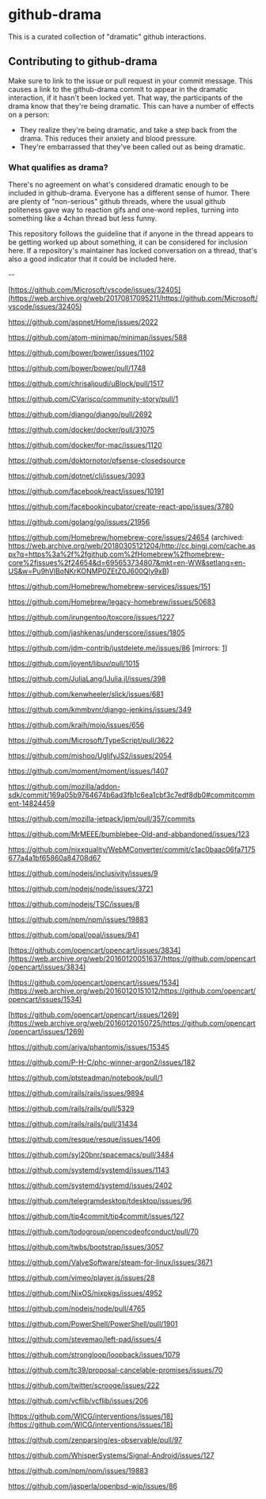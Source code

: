 # github-drama

This is a curated collection of "dramatic" github interactions.

## Contributing to github-drama

Make sure to link to the issue or pull request in your commit message. This causes
a link to the github-drama commit to appear in the dramatic interaction, if it
hasn't been locked yet. That way, the participants of the drama know that they're
being dramatic. This can have a number of effects on a person:

* They realize they're being dramatic, and take a step back from the drama. This
  reduces their anxiety and blood pressure.
* They're embarrassed that they've been called out as being dramatic.

### What qualifies as drama?
There's no agreement on what's considered dramatic enough to be included
in github-drama. Everyone has a different sense of humor. There are plenty
of "non-serious" github threads, where the usual github politeness gave
way to reaction gifs and one-word replies, turning into something like a
4chan thread but less funny.

This repository follows the guideline that if anyone in the thread appears to
be getting worked up about something, it can be considered for inclusion here.
If a repository's maintainer has locked conversation on a thread, that's also
a good indicator that it could be included here.

--

[https://github.com/Microsoft/vscode/issues/32405](https://web.archive.org/web/20170817095211/https://github.com/Microsoft/vscode/issues/32405)

https://github.com/aspnet/Home/issues/2022

https://github.com/atom-minimap/minimap/issues/588

https://github.com/bower/bower/issues/1102

https://github.com/bower/bower/pull/1748

https://github.com/chrisaljoudi/uBlock/pull/1517

https://github.com/CVarisco/community-story/pull/1

https://github.com/django/django/pull/2692

https://github.com/docker/docker/pull/31075

https://github.com/docker/for-mac/issues/1120

https://github.com/doktornotor/pfsense-closedsource

https://github.com/dotnet/cli/issues/3093

https://github.com/facebook/react/issues/10191

https://github.com/facebookincubator/create-react-app/issues/3780

https://github.com/golang/go/issues/21956

https://github.com/Homebrew/homebrew-core/issues/24654 (archived: https://web.archive.org/web/20180305121204/http://cc.bingj.com/cache.aspx?q=https%3a%2f%2fgithub.com%2fHomebrew%2fhomebrew-core%2fissues%2f24654&d=695653734807&mkt=en-WW&setlang=en-US&w=Pu9hVlBoNKrKONMP0ZEtZ0J600Qly9xB)

https://github.com/Homebrew/homebrew-services/issues/151

https://github.com/Homebrew/legacy-homebrew/issues/50683

https://github.com/irungentoo/toxcore/issues/1227

https://github.com/jashkenas/underscore/issues/1805

https://github.com/jdm-contrib/justdelete.me/issues/86 [mirrors: [1](https://archive.fo/DNf2M)]

https://github.com/joyent/libuv/pull/1015

https://github.com/JuliaLang/IJulia.jl/issues/398

https://github.com/kenwheeler/slick/issues/681

https://github.com/kmmbvnr/django-jenkins/issues/349

https://github.com/kraih/mojo/issues/656

https://github.com/Microsoft/TypeScript/pull/3622

https://github.com/mishoo/UglifyJS2/issues/2054

https://github.com/moment/moment/issues/1407

https://github.com/mozilla/addon-sdk/commit/169a05b9764674b6ad3fb1c6ea1cbf3c7edf8db0#commitcomment-14824459

https://github.com/mozilla-jetpack/jpm/pull/357/commits

https://github.com/MrMEEE/bumblebee-Old-and-abbandoned/issues/123

https://github.com/nixxquality/WebMConverter/commit/c1ac0baac06fa7175677a4a1bf65860a84708d67

https://github.com/nodejs/inclusivity/issues/9

https://github.com/nodejs/node/issues/3721

https://github.com/nodejs/TSC/issues/8

https://github.com/npm/npm/issues/19883

https://github.com/opal/opal/issues/941

[https://github.com/opencart/opencart/issues/3834](https://web.archive.org/web/20160120051637/https://github.com/opencart/opencart/issues/3834)

[https://github.com/opencart/opencart/issues/1534](https://web.archive.org/web/20160120151012/https://github.com/opencart/opencart/issues/1534)

[https://github.com/opencart/opencart/issues/1269](https://web.archive.org/web/20160120150725/https://github.com/opencart/opencart/issues/1269)

https://github.com/ariya/phantomjs/issues/15345

https://github.com/P-H-C/phc-winner-argon2/issues/182

https://github.com/ptsteadman/notebook/pull/1

https://github.com/rails/rails/issues/9894

https://github.com/rails/rails/pull/5329

https://github.com/rails/rails/pull/31434

https://github.com/resque/resque/issues/1406

https://github.com/syl20bnr/spacemacs/pull/3484

https://github.com/systemd/systemd/issues/1143

https://github.com/systemd/systemd/issues/2402

https://github.com/telegramdesktop/tdesktop/issues/96

https://github.com/tip4commit/tip4commit/issues/127

https://github.com/todogroup/opencodeofconduct/pull/70

https://github.com/twbs/bootstrap/issues/3057

https://github.com/ValveSoftware/steam-for-linux/issues/3671

https://github.com/vimeo/player.js/issues/28

https://github.com/NixOS/nixpkgs/issues/4952

https://github.com/nodejs/node/pull/4765

https://github.com/PowerShell/PowerShell/pull/1901

https://github.com/stevemao/left-pad/issues/4

https://github.com/strongloop/loopback/issues/1079

https://github.com/tc39/proposal-cancelable-promises/issues/70

https://github.com/twitter/scrooge/issues/222

https://github.com/vcflib/vcflib/issues/206

[https://github.com/WICG/interventions/issues/18](https://github.com/WICG/interventions/issues/18)

https://github.com/zenparsing/es-observable/pull/97

https://github.com/WhisperSystems/Signal-Android/issues/127

https://github.com/npm/npm/issues/19883

https://github.com/jasperla/openbsd-wip/issues/86
